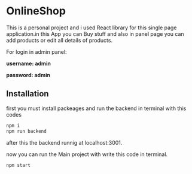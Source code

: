 # OnlineShop 

This is a personal project and i used React library for this
single page application.in this App you can Buy stuff and also in panel page you can add products or
edit all details of products.

For login in admin panel:

**username: admin**

**password: admin**

## Installation

first you must install packeages and run the backend in terminal with this codes

```bash
npm i 
npm run backend
```

after this the backend runnig at localhost:3001.


now you can run the Main project with write this code in terminal.

```bash
npm start
```

